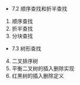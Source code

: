 - 7.2 顺序查找和折半查找
1. 顺序查找
2. 折半查找
3. 分块查找
- 7.3 树形查找
4. 二叉排序树
5. 平衡二叉树的插入删除实现
6. 红黑树的插入删除定义

<!--stackedit_data:
eyJoaXN0b3J5IjpbLTEzOTU5MzA5MjQsMjE2MTM0ODQ3LDExMT
EzMDEwNjMsLTcyNjU3NDA5MF19
-->